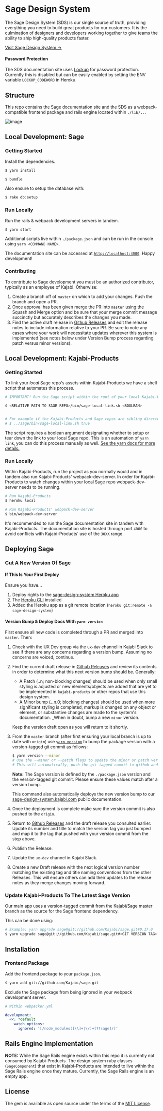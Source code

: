 # Sage Design System

The Sage Design System (SDS) is our single source of truth, providing everything you need to build great products for our customers. It is the culmination of designers and developers working together to give teams the ability to ship high-quality products faster.

[Visit Sage Design System →](https://sage-design-system.kajabi.com/)

#### Password Protection
The SDS documentation site uses [Lockup](https://github.com/gblakeman/lockup) for password protection. Currently this is disabled but can be easily enabled by setting the ENV variable `LOCKUP_CODEWORD` in Heroku.

## Structure

This repo contains the Sage documentation site and the SDS as a webpack-compatible frontend package and rails engine located within `./lib/..`.

![image](https://user-images.githubusercontent.com/565743/83690086-b0acce00-a5b5-11ea-90f5-9b8e8b0bd337.png)

## Local Development: Sage

### Getting Started

Install the dependencies.

```bash
$ yarn install
```

```bash
$ bundle
```

Also ensure to setup the database with:

```bash
$ rake db:setup
```

### Run Locally

Run the rails & webpack development servers in tandem.
```bash
$ yarn start
```

Additional scripts live within `./package.json` and can be run in the console using `yarn <COMMAND NAME>`.

The documentation site can be accessed at [`http://localhost:4000`](http://localhost:4000/). Happy development!

### Contributing

To contribute to Sage development you must be an authorized contributor, typically as an employee of Kajabi. Otherwise:

1. Create a branch off of `master` on which to add your changes. Push the branch and open a PR.
2. Once approval has been given  merge the PR into `master` using the Squash and Merge option and be sure that your merge commit message succinctly but accurately describes the changes you made.
3. Find the active draft release in [Github Releases](https://github.com/Kajabi/sage/releases) and edit the release notes to include information relative to your PR. Be sure to note any cases where your work will necessitate updates wherever this system is implemented (see notes below under Version Bump process regarding patch versus minor versions).


## Local Development: Kajabi-Products

### Getting Started

To link your _local_ Sage repo's assets within Kajabi-Products we have a shell script that automates this process.

```bash
# IMPORTANT! Run the Sage script within the root of your local Kajabi-Products repo, not the Sage repo.

$ <RELATIVE PATH TO SAGE REPO>/bin/sage-local-link.sh <BOOLEAN>


# For example if the Kajabi-Products and Sage repos are sibling directories:
# $ ../sage/bin/sage-local-link.sh true
```

The script requires a boolean argument designating whether to setup or tear down the link to your local Sage repo. This is an automation of `yarn link`, you can do this process manually as well. [See the yarn docs for more details.](https://classic.yarnpkg.com/en/docs/cli/link/)

### Run Locally

Within Kajabi-Products, run the project as you normally would and in tandem also run Kajabi-Products' webpack-dev-server. In order for Kajabi-Products to watch changes within your local Sage repo webpack-dev-server needs to be running.
```bash
# Run Kajabi-Products
$ heroku local
```

```bash
# Run Kajabi-Products' webpack-dev-server
$ bin/webpack-dev-server
```

It's recommended to run the Sage documentation site in tandem with Kajabi-Products. The documentation site is hosted through port `4000` to avoid conflicts with Kajabi-Products' use of the `30XX` range.

## Deploying Sage

### Cut A New Version Of Sage

#### If This Is Your First Deploy

Ensure you have…

1. Deploy rights to the [sage-design-system Heroku app](https://dashboard.heroku.com/apps/sage-design-system/access)
2. The [Heroku CLI](https://devcenter.heroku.com/articles/heroku-cli#download-and-install) installed
3. Added the Heroku app as a git remote location (`heroku git:remote -a sage-design-system`)

#### Version Bump & Deploy Docs With `yarn version`

First ensure all new code is completed through a PR and merged into `master`. Then:

1. Check with the UX Dev group via the `ux-dev` channel in Kajabi Slack to see if there are any concerns regarding a version bump. Assuming no concerns are voiced, continue.
2. Find the current draft release in [Github Releases](https://github.com/Kajabi/sage/releases) and review its contents in order to determine what this next version bump should be. Generally:

    - A Patch (_._.n; non-blocking changes) should be used when only small styling is adjusted or new elements/objects are added that are yet to be implemented in `kajabi-products` or other repos that use this design system.
    - A Minor bump (_.n.0; blocking changes) should be used when more significant styling is completed, markup is changed on any object or element, or substantive changes are made to the system's documentation. _When in doubt, bump a new `minor` version.

    Keep the version draft open as you will return to it shortly. 

3. From the `master` branch (after first ensuring your local branch is up to date with `origin`) use [`yarn version`](https://classic.yarnpkg.com/en/docs/cli/version/) to bump the package version with a version-tagged git commit as follows:

    ```bash
    $ yarn version --minor
    # Use the --minor or --patch flags to update the minor or patch version number respectively
    # This will automatically, push the git-tagged commit to github and deploy to Heroku
    ```

    **Note:** The Sage version is defined by the `./package.json` version and the version-tagged git commit. Please ensure these values match after a version bump.

    This command also automatically deploys the new version bump to our [sage-design-system.kajabi.com](https://sage-design-system.kajabi.com/) public documentation.

4. Once the deployment is complete make sure the version commit is also pushed to the `origin`. 
5. Return to [Github Releases](https://github.com/Kajabi/sage/releases) and the draft release you consulted earlier. Update its number and title to match the version tag you just bumped and map it to the tag that pushed with your version commit from the step above.
6. Publish the Release. 
7. Update the `ux-dev` channel in Kajabi Slack.
8. Create a new Draft release with the next logical version number matching the existing tag and title naming conventions from the other Releases. This will ensure others can add their updates to the release notes as they merge changes moving forward.

### Update Kajabi-Products To The Latest Sage Version
Our main app uses a version-tagged commit from the Kajabi/Sage master branch as the source for the Sage frontend dependency.

This can be done using:
```bash
# Example: yarn upgrade sage@git://github.com/Kajabi/sage.git#0.17.0
$ yarn upgrade sage@git://github.com/Kajabi/sage.git#<GIT VERSION TAG>
```

## Installation
### Frontend Package
Add the frontend package to your `package.json`.
```bash
$ yarn add git://github.com/Kajabi/sage.git
```

Exclude the Sage package from being ignored in your webpack development server.
```yml
# Within webpacker.yml

development:
  <<: *default
    watch_options:
      ignored: '[/node_modules([\\]+|\/)+(?!sage)/]'

```

## Rails Engine Implementation
**NOTE:** While the Sage Rails engine exists within this repo it is currently not consumed by Kajabi-Products. The design system ruby classes (`SageComponent`) that exist in Kajabi-Products are intended to live within the Sage Rails engine once they mature. Currently, the Sage Rails engine is an empty app.


## License

The gem is available as open source under the terms of the [MIT License](https://opensource.org/licenses/MIT).
